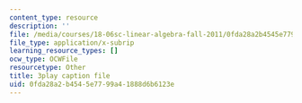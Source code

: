 ```yaml
---
content_type: resource
description: ''
file: /media/courses/18-06sc-linear-algebra-fall-2011/0fda28a2b4545e7799a41888d6b6123e_l88D4r74gtM.vtt
file_type: application/x-subrip
learning_resource_types: []
ocw_type: OCWFile
resourcetype: Other
title: 3play caption file
uid: 0fda28a2-b454-5e77-99a4-1888d6b6123e
---
```

